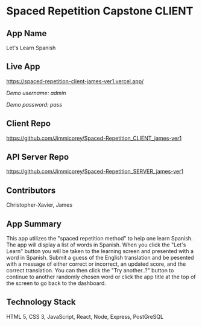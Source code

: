 # Spaced Repetition Capstone CLIENT
## App Name
Let's Learn Spanish

## Live App
https://spaced-repetition-client-james-ver1.vercel.app/

*Demo username: admin*

*Demo password: pass*

## Client Repo
https://github.com/Jimmicorey/Spaced-Repetition_CLIENT_james-ver1

## API Server Repo
https://github.com/Jimmicorey/Spaced-Repetition_SERVER_james-ver1

## Contributors
Christopher-Xavier, James

## App Summary
This app utilizes the "spaced repetition method" to help one learn Spanish. 
The app will display a list of words in Spanish. 
When you click the "Let's Learn" button you will be taken to the learning screen and presented with a word in Spanish. 
Submit a guess of the English translation and be pesented with a message of either correct or incorrect, an updated score, and the correct translation.
You can then click the "Try another..?" button to continue to another randomly chosen word or click the app title at the top of the screen to go back to the dashboard.

## Technology Stack
HTML 5, CSS 3, JavaScript, React,
Node, Express, PostGreSQL

